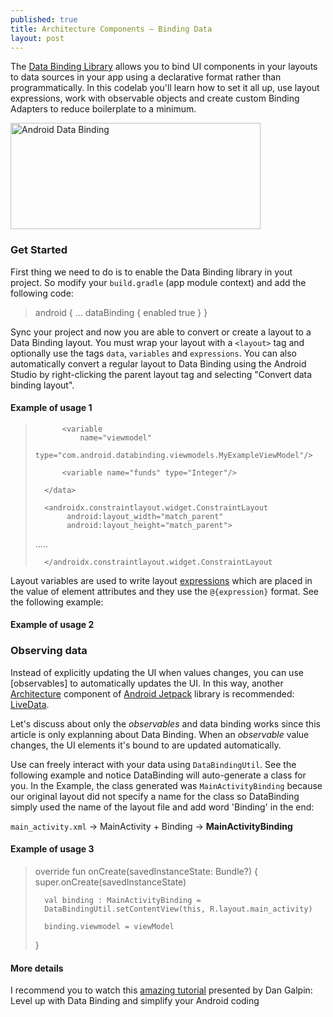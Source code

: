 ```yaml
---
published: true
title: Architecture Components – Binding Data
layout: post
---
```


The [Data Binding Library] allows you to bind UI components in your layouts to data sources in your app using a declarative format rather than programmatically. In this codelab you'll learn how to set it all up, use layout expressions, work with observable objects and create custom Binding Adapters to reduce boilerplate to a minimum.

<img src="http://maikotrindade.github.io/public/img/androiddatabinding.png" width="400" height="170" alt="Android Data Binding"/>


### Get Started
First thing we need to do is to enable the Data Binding library in yout project. So
modify your `build.gradle` (app module context) and add the following code:

> 	android {
> 	...
> 	     dataBinding {
>        	enabled true
>     	}
> 	}

Sync your project and now you are able to convert or create a layout to a Data Binding layout. You must wrap your layout with a `<layout>` tag and optionally use the tags `data`, `variables` and `expressions`. You can also automatically convert a regular layout to Data Binding using the Android Studio by right-clicking the parent layout tag and selecting  "Convert data binding layout".

#### Example of usage 1

> 	<layout xmlns:android="http://schemas.android.com/apk/res/android"
> 	xmlns:tools="http://schemas.android.com/tools">
> 		<data>
> 	
>       	<variable
>           	name="viewmodel"
>           	type="com.android.databinding.viewmodels.MyExampleViewModel"/>
> 	
>     		<variable name="funds" type="Integer"/>
> 	
> 		</data>
> 	
> 		<androidx.constraintlayout.widget.ConstraintLayout
>            android:layout_width="match_parent"
>            android:layout_height="match_parent">
> 	
> 	.....
> 	
> 		</androidx.constraintlayout.widget.ConstraintLayout
> 	</layout>

Layout variables are used to write layout [expressions] which are placed in the value of element attributes and they use the `@{expression}` format. See the following example:

#### Example of usage 2

>	<ImageView
>		android:id="@+id/imageView"
>		android:layout_width="wrap_content"
>		android:layout_height="wrap_content"
>		android:visibility="@{funds < 0 ? View.GONE : View.VISIBLE}"/>


### Observing data

Instead of explicitly updating the UI when values changes, you can use [observables] to automatically updates the UI. In this way, another [Architecture] component of [Android Jetpack] library is recommended: [LiveData]. 

Let's discuss about only the _observables_ and data binding works since this article is only explanning about Data Binding. When an _observable_ value changes, the UI elements it's bound to are updated automatically.

Use can freely interact with your data using `DataBindingUtil`. See the following example and notice DataBinding will auto-generate a class for you. In the Example, the class generated was `MainActivityBinding` because our original layout did not specify a name for the class so DataBinding simply used the name of the layout file and add word 'Binding' in the end: 

`main_activity.xml` -> MainActivity + Binding ->  **MainActivityBinding**

#### Example of usage 3

> 	override fun onCreate(savedInstanceState: Bundle?) {
>       super.onCreate(savedInstanceState)
> 	
>       val binding : MainActivityBinding =
>       DataBindingUtil.setContentView(this, R.layout.main_activity)
> 	
> 	  	binding.viewmodel = viewModel
> 	}

#### More details

I recommend you to watch this [amazing tutorial] presented by Dan Galpin: Level up with Data Binding and simplify your Android coding 


[Data Binding Library]: https://developer.android.com/topic/libraries/data-binding/
[expressions]: https://developer.android.com/topic/libraries/data-binding/expressions#expression_language
[observable]: https://netbasal.com/whos-afraid-of-observables-bde0dc4f48cc
[Architecture]: https://maikotrindade.github.io/2017/02/21/android-architecture-components.html
[Android Jetpack]: https://developer.android.com/jetpack
[LiveData]: https://developer.android.com/topic/libraries/architecture/livedata
[amazing tutorial]: https://www.youtube.com/watch?v=qc_QNQzMSCE
